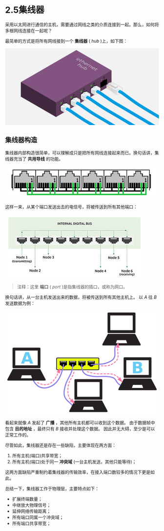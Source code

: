 # 2.5集线器

采用以太网进行通信的主机，需要通过网线之类的介质连接到一起。那么，如何将多根网线连接在一起呢？

最简单的方式是将所有网线接到一个 **集线器** ( *hub* )上，如下图：

![](assets/network-asset-28989ca0f42ef7355edf5b54dec42503531e951b-20241221170323-7hnotux.png)​

## 集线器构造

集线器内部构造很简单，可以理解成只是把所有网线连接起来而已。换句话讲，集线器充当了 **共用导线** 的功能。

![](assets/network-asset-3ae868f8fff11deeceda6c2b260a1826ff46b772-20241221170323-uugc38y.gif)

这样一来，从某个端口发送出去的电信号，将被传送到所有其他端口：

![](assets/network-asset-6395d50d727f8ae6193f4f84dce2771c03671852-20241221170323-21l2xhd.jpg)

> 注释：这里 **端口** ( *port* )是指集线器的插口，或称为网口。

换句话讲，从一台主机发送出来的数据，将被传送到所有其他主机上。 以 *A* 往 *B* 发送数据为例：

![](assets/network-asset-3ef5c77fc619a69bf5af282dcb9766eeacfc5591-20241221170323-vkvp791.png)

看起来就像 *A* 发起了 **广播** ，其他所有主机都可以收到这个数据。 由于数据帧中包含 **目的地址** ，最终只有 *B* 接收并处理这个数据。 因此并无大碍，至少是可以正常工作的。

尽管如此，集线器还是存在一些缺陷，主要体现在两方面：

1. 所有主机(端口)共享带宽；
2. 所有主机(端口)处于同一 **冲突域** (一台主机发送，其他只能等待)；

这两方面缺陷严重制约着集线器的传输效率，在接入端口数较多的情况下更是如此。

总结一下，集线器工作于物理层，主要特点如下：

- 扩展终端数量；
- 中继放大物理信号；
- 延伸网络传输距离；
- 所有端口同属一个冲突域；
- 所有端口共享带宽；

‍
